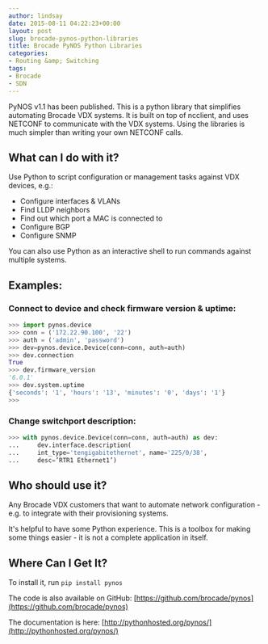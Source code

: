 ```yaml
---
author: lindsay
date: 2015-08-11 04:22:23+00:00
layout: post
slug: brocade-pynos-python-libraries
title: Brocade PyNOS Python Libraries
categories:
- Routing &amp; Switching
tags:
- Brocade
- SDN
---
```


PyNOS v1.1 has been published. This is a python library that simplifies automating Brocade VDX systems. It is built on top of ncclient, and uses NETCONF to communicate with the VDX systems. Using the libraries is much simpler than writing your own NETCONF calls.

## What can I do with it?

Use Python to script configuration or management tasks against VDX devices, e.g.:

* Configure interfaces & VLANs
* Find LLDP neighbors
* Find out which port a MAC is connected to
* Configure BGP
* Configure SNMP

You can also use Python as an interactive shell to run commands against multiple systems.

## Examples:

### Connect to device and check firmware version & uptime:

```python
>>> import pynos.device
>>> conn = ('172.22.90.100', '22')
>>> auth = ('admin', 'password')
>>> dev=pynos.device.Device(conn=conn, auth=auth)
>>> dev.connection
True
>>> dev.firmware_version
'6.0.1'
>>> dev.system.uptime
{'seconds': '1', 'hours': '13', 'minutes': '0', 'days': '1'}
>>>
```

### Change switchport description:

```python
>>> with pynos.device.Device(conn=conn, auth=auth) as dev:
...     dev.interface.description(
...     int_type='tengigabitethernet', name='225/0/38',
...     desc=’RTR1 Ethernet1’)
```

## Who should use it?

Any Brocade VDX customers that want to automate network configuration - e.g. to integrate with their provisioning systems.

It's helpful to have some Python experience. This is a toolbox for making some things easier - it is not a complete application in itself.

## Where Can I Get It?

To install it, run `pip install pynos`

The code is also available on GitHub: [https://github.com/brocade/pynos](https://github.com/brocade/pynos)

The documentation is here: [http://pythonhosted.org/pynos/](http://pythonhosted.org/pynos/)
